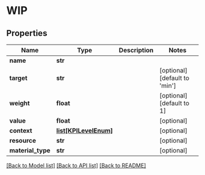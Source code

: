 # WIP

## Properties
Name | Type | Description | Notes
------------ | ------------- | ------------- | -------------
**name** | **str** |  | 
**target** | **str** |  | [optional] [default to 'min']
**weight** | **float** |  | [optional] [default to 1]
**value** | **float** |  | [optional] 
**context** | [**list[KPILevelEnum]**](KPILevelEnum.md) |  | [optional] 
**resource** | **str** |  | [optional] 
**material_type** | **str** |  | [optional] 

[[Back to Model list]](../README.md#documentation-for-models) [[Back to API list]](../README.md#documentation-for-api-endpoints) [[Back to README]](../README.md)

